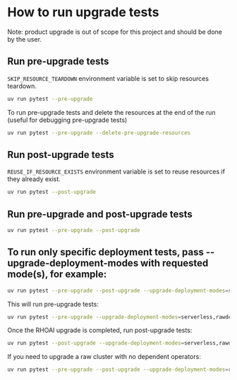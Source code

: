 How to run upgrade tests
==========================

Note: product upgrade is out of scope for this project and should be done by the user.

## Run pre-upgrade tests
`SKIP_RESOURCE_TEARDOWN` environment variable is set to skip resources teardown.

```bash
uv run pytest --pre-upgrade

```

To run pre-upgrade tests and delete the resources at the end of the run (useful for debugging pre-upgrade tests)

```bash
uv run pytest --pre-upgrade --delete-pre-upgrade-resources
```

## Run post-upgrade tests
`REUSE_IF_RESOURCE_EXISTS` environment variable is set to reuse resources if they already exist.

```bash
uv run pytest --post-upgrade
```


## Run pre-upgrade and post-upgrade tests

```bash
uv run pytest --pre-upgrade --post-upgrade
```

## To run only specific deployment tests, pass --upgrade-deployment-modes with requested mode(s), for example:

```bash
uv run pytest --pre-upgrade --post-upgrade --upgrade-deployment-modes=servelerss
```

This will run pre-upgrade tests:
```bash
uv run pytest --pre-upgrade --upgrade-deployment-modes=serverless,rawdeployment,authorino
```
Once the RHOAI upgrade is completed, run post-upgrade tests:
```bash
uv run pytest --post-upgrade --upgrade-deployment-modes=serverless,rawdeployment,authorino
```

If you need to upgrade a raw cluster with no dependent operators:
```bash
uv run pytest --pre-upgrade --post-upgrade --upgrade-deployment-modes=rawdeployment --tc=dependent_operators:""
```
